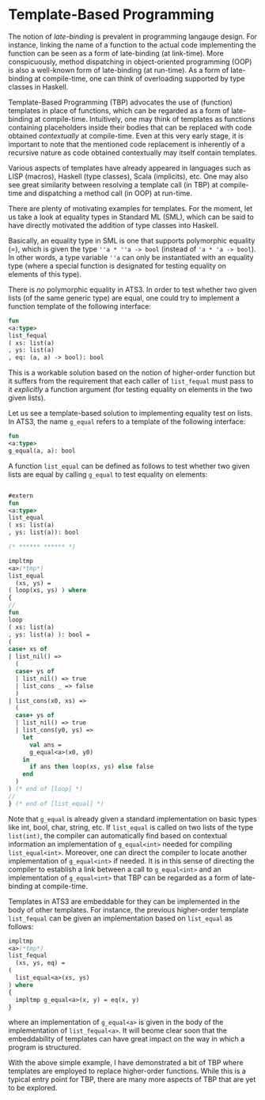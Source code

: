 # Template-Based Programming

The notion of *late-binding* is prevalent in programming langauge
design. For instance, linking the name of a function to the actual
code implementing the function can be seen as a form of late-binding
(at link-time). More conspicuously, method dispatching in
object-oriented programming (OOP) is also a well-known form of
late-binding (at run-time). As a form of late-binding at compile-time,
one can think of overloading supported by type classes in Haskell.

Template-Based Programming (TBP) advocates the use of (function)
templates in place of functions, which can be regarded as a form of
late-binding at compile-time. Intuitively, one may think of templates
as functions containing placeholders inside their bodies that can be
replaced with code obtained *contextually* at compile-time.  Even at
this very early stage, it is important to note that the mentioned code
replacement is inherently of a recursive nature as code obtained
contextually may itself contain templates.

Various aspects of templates have already appeared in languages such
as LISP (macros), Haskell (type classes), Scala (implicits), etc. One
may also see great similarity between resolving a template call (in
TBP) at compile-time and dispatching a method call (in OOP) at
run-time.

There are plenty of motivating examples for templates. For the moment,
let us take a look at equality types in Standard ML (SML), which can
be said to have directly motivated the addition of type classes into
Haskell.

Basically, an equality type in SML is one that supports polymorphic
equality (=), which is given the type `''a * ''a -> bool` (instead of
`'a * 'a -> bool`). In other words, a type variable `''a` can only be
instantiated with an equality type (where a special function is
designated for testing equality on elements of this type).
  
There is *no* polymorphic equality in ATS3. In order to test whether two
given lists (of the same generic type) are equal, one could try to
implement a function template of the following interface:

```ats
fun
<a:type>
list_fequal
( xs: list(a)
, ys: list(a)
, eq: (a, a) -> bool): bool
```

This is a workable solution based on the notion of higher-order
function but it suffers from the requirement that each caller of
`list_fequal` must pass to it *explicitly* a function argument (for
testing equality on elements in the two given lists).

Let us see a template-based solution to implementing equality test on
lists. In ATS3, the name `g_equal` refers to a template of the
following interface:

```ats
fun
<a:type>
g_equal(a, a): bool
```

A function `list_equal` can be defined as follows to test whether two
given lists are equal by calling `g_equal` to test equality on elements:

```ats

#extern
fun
<a:type>
list_equal
( xs: list(a)
, ys: list(a)): bool

(* ****** ****** *)

impltmp
<a>(*tmp*)
list_equal
  (xs, ys) =
( loop(xs, ys) ) where
{
//
fun
loop
( xs: list(a)
, ys: list(a) ): bool =
(
case+ xs of
| list_nil() =>
  (
  case+ ys of
  | list_nil() => true
  | list_cons _ => false
  )
| list_cons(x0, xs) =>
  (
  case+ ys of
  | list_nil() => true
  | list_cons(y0, ys) =>
    let
      val ans =
      g_equal<a>(x0, y0)
    in
      if ans then loop(xs, ys) else false
    end
  )
) (* end of [loop] *)
//
} (* end of [list_equal] *)

```

Note that `g_equal` is already given a standard implementation on
basic types like int, bool, char, string, etc. If `list_equal` is
called on two lists of the type `list(int)`, the compiler can
automatically find based on contextual information an implementation
of `g_equal<int>` needed for compiling `list_equal<int>`. Moreover,
one can direct the compiler to locate another implementation of
`g_equal<int>` if needed. It is in this sense of directing the
compiler to establish a link between a call to `g_equal<int>`
and an implementation of `g_equal<int>` that TBP can be regarded
as a form of late-binding at compile-time.

Templates in ATS3 are embeddable for they can be implemented in the
body of other templates. For instance, the previous higher-order
template `list_fequal` can be given an implementation based on
`list_equal` as follows:


```ats
impltmp
<a>(*tmp*)
list_fequal
  (xs, ys, eq) =
(
  list_equal<a>(xs, ys)
) where
{
  impltmp g_equal<a>(x, y) = eq(x, y)
}
```

where an implementation of `g_equal<a>` is given in the body of the
implementation of `list_fequal<a>`.  It will beome clear soon that the
embeddability of templates can have great impact on the way in which a
program is structured.

With the above simple example, I have demonstrated a bit of TBP where
templates are employed to replace higher-order functions.  While this
is a typical entry point for TBP, there are many more aspects of TBP
that are yet to be explored.
